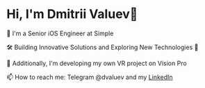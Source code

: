 # Hi, I'm Dmitrii Valuev👋

📱 I'm a Senior iOS Engineer at Simple

🛠️ Building Innovative Solutions and Exploring New Technologies 🚀

🔭 Additionally, I'm developing my own VR project on Vision Pro

📫 How to reach me: Telegram @dvaluev and my [LinkedIn](https://www.linkedin.com/in/d-valuev/)
